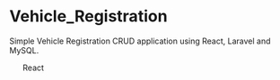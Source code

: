 # Vehicle_Registration
Simple Vehicle Registration CRUD application using React, Laravel and MySQL.

<ul> React </ul>
